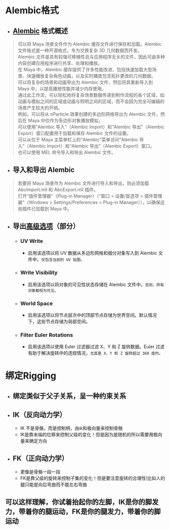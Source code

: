 # Alembic格式
  * ## [Alembic](https://download.autodesk.com/global/docs/maya2012/zh_cn/index.html?url=files/GUID-A1751075-FD99-40B7-88CC-C6502B66056-5.htm,topicNumber=d28e6148) 格式概述
  > 可以将 Maya 场景文件作为 Alembic 缓存文件进行保存和加载。Alembic 文件格式是一种开源格式，专为交换复杂 3D 几何数据而开发。</br>
  Alembic 文件是具有较强可移植性且与应用程序无关的文件，因此可由多种内容创建应用程序进行共享、处理和播放。</br>
  在 Maya 中，Alembic 缓存提供了许多性能改进，包括快速加载大型场景、快速播放复杂角色动画，以及实时播放包含拓扑更改的几何数据。</br>
  可以将复杂的场景和动画导出为 Alembic 文件，然后将其重新导入到 Maya 中，以提高播放性能并减少内存使用。</br>
  通过此工作流，可以轻松地将复杂场景数据传递到制作流程的各个区域，如动画与模拟之间的区域或动画与照明之间的区域，而不会因为完全可编辑的场景产生较大的开销。</br>
  例如，可以将从 nParticle 效果创建的多边形网格导出为 Alembic 文件，然后在 Maya 中仅作为多边形对象播放模拟。</br>
  可以使用“Alembic 导入”（Alembic Import）和“Alembic 导出”（Alembic Export）窗口配置用于加载和保存 Alembic 文件的设置。</br>
  可以从位于 Maya 主菜单栏上的“Alembic”菜单访问“Alembic 导入”（Alembic Import）和“Alembic 导出”（Alembic Export）窗口。</br>
  也可以使用 MEL 命令导入和导出 Alembic 文件。

  * ## 导入和导出 Alembic
  > 若要将 Maya 场景作为 Alembic 文件进行导入和导出，则必须加载 AbcImport.mll 和 AbcExport.mll 插件。</br>
  打开“插件管理器”（Plug-in Manager）（“窗口 > 设置/首选项 > 插件管理器”（Windows > Settings/Preferences > Plug-in Manager）），以确保这些插件已加载到 Maya 中。

  * ## 导出[高级选项](https://knowledge.autodesk.com/zh-hans/support/maya/learn-explore/caas/CloudHelp/cloudhelp/2022/CHS/Maya-Basics/files/GUID-854D22F6-7547-465C-8A13-E21A8A6D9714-htm.html)（部分）
    * ### UV Write
      * 启用该选项以将 UV 数据从多边形网格和细分对象写入到 Alembic 文件中。`仅包含当前的 UV 贴图。`
    * ### Write Visibility
      * 启用该选项以将对象的可见性状态存储在 Alembic 文件中。`否则，所有对象都视为可见。`
    * ### World Space
      * 启用该选项以将节点层次中的顶部节点存储为世界空间。默认情况下，这些节点存储为局部空间。
    * ### Filter Euler Rotations
      * 启用该选项以使用 Euler 过滤器过滤 X、Y 和 Z 旋转数据。Euler 过滤有助于解决旋转中的违规情况，`尤其是 X、Y 和 Z 旋转超过 360 度时。`

# 绑定Rigging
  * ## 绑定类似于父子关系，呈一种约束关系
  * ## IK（反向动力学）
    * IK 不是骨骼，而是控制柄，由ik和极向量来控制骨骼
    * IK是靠末端的位移来控制父级的变化！但是因为是随机的所以需要用极向量来确定方向
  * ## FK（正向动力学）
    * 更像是骨骼一段一段
    * FK是靠父级的旋转来控制子集的变化！但是要注意旋转的合理性!比如人的腿只能是向后弯曲而不能左右弯曲

  ## 可以这样理解，你试着抬起你的左脚，IK是你的脚发力，带着你的腿运动，FK是你的腿发力，带着你的脚运动
